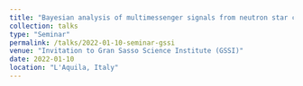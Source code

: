 ```yaml
---
title: "Bayesian analysis of multimessenger signals from neutron star collisions"
collection: talks
type: "Seminar"
permalink: /talks/2022-01-10-seminar-gssi
venue: "Invitation to Gran Sasso Science Institute (GSSI)"
date: 2022-01-10
location: "L'Aquila, Italy"
---
```

